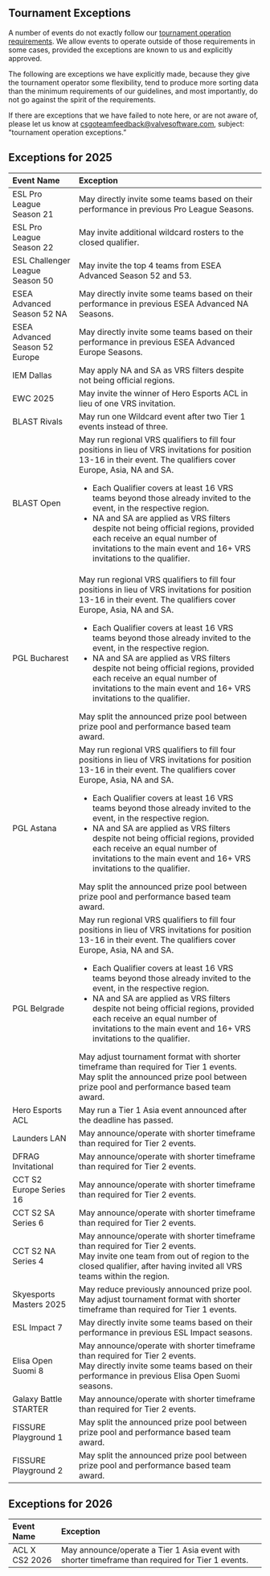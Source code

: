 ## Tournament Exceptions

A number of events do not exactly follow our [tournament operation requirements](https://github.com/ValveSoftware/counter-strike_rules_and_regs/blob/main/tournament-operation-requirements.md). We allow events to operate outside of those requirements in some cases, provided the exceptions are known to us and explicitly approved.

The following are exceptions we have explicitly made, because they give the tournament operator some flexibility, tend to produce more sorting data than the minimum requirements of our guidelines, and most importantly, do not go against the spirit of the requirements.

If there are exceptions that we have failed to note here, or are not aware of, please let us know at csgoteamfeedback@valvesoftware.com, subject: "tournament operation exceptions.”


## Exceptions for 2025

| Event Name | Exception |
|:-----------|:----------|
| ESL Pro League Season 21 | May directly invite some teams based on their performance in previous Pro League Seasons. |
| ESL Pro League Season 22 | May invite additional wildcard rosters to the closed qualifier.|
| ESL Challenger League Season 50 | May invite the top 4 teams from ESEA Advanced Season 52 and 53. |
| ESEA Advanced Season 52 NA | May directly invite some teams based on their performance in previous ESEA Advanced NA Seasons. |
| ESEA Advanced Season 52 Europe | May directly invite some teams based on their performance in previous ESEA Advanced Europe Seasons. |
| IEM Dallas               | May apply NA and SA as VRS filters despite not being official regions. |
| EWC 2025                 | May invite the winner of Hero Esports ACL in lieu of one VRS invitation.|
| BLAST Rivals             | May run one Wildcard event after two Tier 1 events instead of three. |
| BLAST Open               | May run regional VRS qualifiers to fill four positions in lieu of VRS invitations for position 13-16 in their event. The qualifiers cover Europe, Asia, NA and SA.<ul><li>Each Qualifier covers at least 16 VRS teams beyond those already invited to the event, in the respective region.</li><li>NA and SA are applied as VRS filters despite not being official regions, provided each receive an equal number of invitations to the main event and 16+ VRS invitations to the qualifier.</li></ul>|
| PGL Bucharest            | May run regional VRS qualifiers to fill four positions in lieu of VRS invitations for position 13-16 in their event. The qualifiers cover Europe, Asia, NA and SA.<ul><li>Each Qualifier covers at least 16 VRS teams beyond those already invited to the event, in the respective region.</li><li>NA and SA are applied as VRS filters despite not being official regions, provided each receive an equal number of invitations to the main event and 16+ VRS invitations to the qualifier.</li></ul>May split the announced prize pool between prize pool and performance based team award.|
| PGL Astana               | May run regional VRS qualifiers to fill four positions in lieu of VRS invitations for position 13-16 in their event. The qualifiers cover Europe, Asia, NA and SA.<ul><li>Each Qualifier covers at least 16 VRS teams beyond those already invited to the event, in the respective region.</li><li>NA and SA are applied as VRS filters despite not being official regions, provided each receive an equal number of invitations to the main event and 16+ VRS invitations to the qualifier.</li></ul>May split the announced prize pool between prize pool and performance based team award.|
| PGL Belgrade             | May run regional VRS qualifiers to fill four positions in lieu of VRS invitations for position 13-16 in their event. The qualifiers cover Europe, Asia, NA and SA.<ul><li>Each Qualifier covers at least 16 VRS teams beyond those already invited to the event, in the respective region.</li><li>NA and SA are applied as VRS filters despite not being official regions, provided each receive an equal number of invitations to the main event and 16+ VRS invitations to the qualifier.</li></ul>May adjust tournament format with shorter timeframe than required for Tier 1 events.<br>May split the announced prize pool between prize pool and performance based team award.|
| Hero Esports ACL         | May run a Tier 1 Asia event announced after the deadline has passed. |
| Launders LAN             | May announce/operate with shorter timeframe than required for Tier 2 events. |
| DFRAG Invitational       | May announce/operate with shorter timeframe than required for Tier 2 events. |
| CCT S2 Europe Series 16  | May announce/operate with shorter timeframe than required for Tier 2 events. |
| CCT S2 SA Series 6       | May announce/operate with shorter timeframe than required for Tier 2 events. |
| CCT S2 NA Series 4       | May announce/operate with shorter timeframe than required for Tier 2 events. <br />May invite one team from out of region to the closed qualifier, after having invited all VRS teams within the region. |
| Skyesports Masters 2025       | May reduce previously announced prize pool.<br>May adjust tournament format with shorter timeframe than required for Tier 1 events. |
| ESL Impact 7       | May directly invite some teams based on their performance in previous ESL Impact seasons. |
| Elisa Open Suomi 8       | May announce/operate with shorter timeframe than required for Tier 2 events.<br>May directly invite some teams based on their performance in previous Elisa Open Suomi seasons. |
| Galaxy Battle STARTER    | May announce/operate with shorter timeframe than required for Tier 2 events. |
| FISSURE Playground 1 | May split the announced prize pool between prize pool and performance based team award. |
| FISSURE Playground 2 | May split the announced prize pool between prize pool and performance based team award. |

## Exceptions for 2026

| Event Name | Exception |
|:-----------|:----------|
| ACL X CS2 2026         | May announce/operate a Tier 1 Asia event with shorter timeframe than required for Tier 1 events. |
